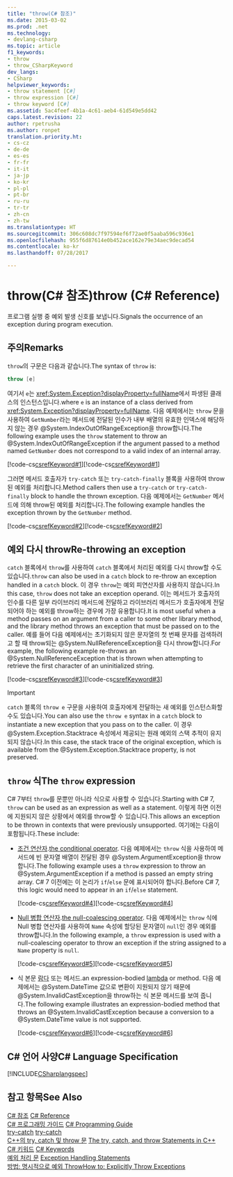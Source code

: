 ```yaml
---
title: "throw(C# 참조)"
ms.date: 2015-03-02
ms.prod: .net
ms.technology:
- devlang-csharp
ms.topic: article
f1_keywords:
- throw
- throw_CSharpKeyword
dev_langs:
- CSharp
helpviewer_keywords:
- throw statement [C#]
- throw expression [C#]
- throw keyword [C#]
ms.assetid: 5ac4feef-4b1a-4c61-aeb4-61d549e5dd42
caps.latest.revision: 22
author: rpetrusha
ms.author: ronpet
translation.priority.ht:
- cs-cz
- de-de
- es-es
- fr-fr
- it-it
- ja-jp
- ko-kr
- pl-pl
- pt-br
- ru-ru
- tr-tr
- zh-cn
- zh-tw
ms.translationtype: HT
ms.sourcegitcommit: 306c608dc7f97594ef6f72ae0f5aaba596c936e1
ms.openlocfilehash: 955f6d87614e0b452ace162e79e34aec9decad54
ms.contentlocale: ko-kr
ms.lasthandoff: 07/28/2017

---
```

# <a name="throw-c-reference"></a><span data-ttu-id="5e26b-102">throw(C# 참조)</span><span class="sxs-lookup"><span data-stu-id="5e26b-102">throw (C# Reference)</span></span>
<span data-ttu-id="5e26b-103">프로그램 실행 중 예외 발생 신호를 보냅니다.</span><span class="sxs-lookup"><span data-stu-id="5e26b-103">Signals the occurrence of an exception during program execution.</span></span>  
  
## <a name="remarks"></a><span data-ttu-id="5e26b-104">주의</span><span class="sxs-lookup"><span data-stu-id="5e26b-104">Remarks</span></span>

<span data-ttu-id="5e26b-105">`throw`의 구문은 다음과 같습니다.</span><span class="sxs-lookup"><span data-stu-id="5e26b-105">The syntax of `throw` is:</span></span>

```csharp
throw [e]
```
<span data-ttu-id="5e26b-106">여기서 `e`는 <xref:System.Exception?displayProperty=fullName>에서 파생된 클래스의 인스턴스입니다.</span><span class="sxs-lookup"><span data-stu-id="5e26b-106">where `e` is an instance of a class derived from <xref:System.Exception?displayProperty=fullName>.</span></span> <span data-ttu-id="5e26b-107">다음 예제에서는 `throw` 문을 사용하여 `GetNumber`라는 메서드에 전달된 인수가 내부 배열의 유효한 인덱스에 해당하지 않는 경우 @System.IndexOutOfRangeException을 throw합니다.</span><span class="sxs-lookup"><span data-stu-id="5e26b-107">The following example uses the `throw` statement to throw an @System.IndexOutOfRangeException if the argument passed to a method named `GetNumber` does not correspond to a valid index of an internal array.</span></span>

<span data-ttu-id="5e26b-108">[!code-cs[csrefKeyword#1](../../../../samples/snippets/csharp/language-reference/keywords/throw/throw-1.cs#1)]</span><span class="sxs-lookup"><span data-stu-id="5e26b-108">[!code-cs[csrefKeyword#1](../../../../samples/snippets/csharp/language-reference/keywords/throw/throw-1.cs#1)]</span></span>  

<span data-ttu-id="5e26b-109">그러면 메서드 호출자가 `try-catch` 또는 `try-catch-finally` 블록을 사용하여 throw된 예외를 처리합니다.</span><span class="sxs-lookup"><span data-stu-id="5e26b-109">Method callers then use a `try-catch` or `try-catch-finally` block to handle the thrown exception.</span></span> <span data-ttu-id="5e26b-110">다음 예제에서는 `GetNumber` 메서드에 의해 throw된 예외를 처리합니다.</span><span class="sxs-lookup"><span data-stu-id="5e26b-110">The following example handles the exception thrown by the `GetNumber` method.</span></span>

<span data-ttu-id="5e26b-111">[!code-cs[csrefKeyword#2](../../../../samples/snippets/csharp/language-reference/keywords/throw/throw-1.cs#2)]</span><span class="sxs-lookup"><span data-stu-id="5e26b-111">[!code-cs[csrefKeyword#2](../../../../samples/snippets/csharp/language-reference/keywords/throw/throw-1.cs#2)]</span></span>  

## <a name="re-throwing-an-exception"></a><span data-ttu-id="5e26b-112">예외 다시 throw</span><span class="sxs-lookup"><span data-stu-id="5e26b-112">Re-throwing an exception</span></span>

<span data-ttu-id="5e26b-113">`catch` 블록에서 `throw`를 사용하여 `catch` 블록에서 처리된 예외를 다시 throw할 수도 있습니다.</span><span class="sxs-lookup"><span data-stu-id="5e26b-113">`throw` can also be used in a `catch` block to re-throw an exception handled in a `catch` block.</span></span>  <span data-ttu-id="5e26b-114">이 경우 `throw`는 예외 피연산자를 사용하지 않습니다.</span><span class="sxs-lookup"><span data-stu-id="5e26b-114">In this case, `throw` does not take an exception operand.</span></span> <span data-ttu-id="5e26b-115">이는 메서드가 호출자의 인수를 다른 일부 라이브러리 메서드에 전달하고 라이브러리 메서드가 호출자에게 전달되어야 하는 예외를 throw하는 경우에 가장 유용합니다.</span><span class="sxs-lookup"><span data-stu-id="5e26b-115">It is most useful when a method passes on an argument from a caller to some other library method, and the library method throws an exception that must be passed on to the caller.</span></span> <span data-ttu-id="5e26b-116">예를 들어 다음 예제에서는 초기화되지 않은 문자열의 첫 번째 문자를 검색하려고 할 때 throw되는 @System.NullReferenceException을 다시 throw합니다.</span><span class="sxs-lookup"><span data-stu-id="5e26b-116">For example, the following example re-throws an @System.NullReferenceException that is thrown when attempting to retrieve the first character of an uninitialized string.</span></span> 

<span data-ttu-id="5e26b-117">[!code-cs[csrefKeyword#3](../../../../samples/snippets/csharp/language-reference/keywords/throw/throw-3.cs#3)]</span><span class="sxs-lookup"><span data-stu-id="5e26b-117">[!code-cs[csrefKeyword#3](../../../../samples/snippets/csharp/language-reference/keywords/throw/throw-3.cs#3)]</span></span>  

> [!IMPORTANT]
> <span data-ttu-id="5e26b-118">`catch` 블록의 `throw e` 구문을 사용하여 호출자에게 전달하는 새 예외를 인스턴스화할 수도 있습니다.</span><span class="sxs-lookup"><span data-stu-id="5e26b-118">You can also use the `throw e` syntax in a `catch` block to instantiate a new exception that you pass on to the caller.</span></span> <span data-ttu-id="5e26b-119">이 경우 @System.Exception.Stacktrace 속성에서 제공되는 원래 예외의 스택 추적이 유지되지 않습니다.</span><span class="sxs-lookup"><span data-stu-id="5e26b-119">In this case, the stack trace of the original exception, which is available from the @System.Exception.Stacktrace property, is not preserved.</span></span>
 
## <a name="the-throw-expression"></a><span data-ttu-id="5e26b-120">`throw` 식</span><span class="sxs-lookup"><span data-stu-id="5e26b-120">The `throw` expression</span></span>

<span data-ttu-id="5e26b-121">C# 7부터 `throw`를 문뿐만 아니라 식으로 사용할 수 있습니다.</span><span class="sxs-lookup"><span data-stu-id="5e26b-121">Starting with C# 7, `throw` can be used as an expression as well as a statement.</span></span> <span data-ttu-id="5e26b-122">이렇게 하면 이전에 지원되지 않은 상황에서 예외를 throw할 수 있습니다.</span><span class="sxs-lookup"><span data-stu-id="5e26b-122">This allows an exception to be thrown in contexts that were previously unsupported.</span></span> <span data-ttu-id="5e26b-123">여기에는 다음이 포함됩니다.</span><span class="sxs-lookup"><span data-stu-id="5e26b-123">These include:</span></span>

- <span data-ttu-id="5e26b-124">[조건 연산자](../operators/conditional-operator.md).</span><span class="sxs-lookup"><span data-stu-id="5e26b-124">[the conditional operator](../operators/conditional-operator.md).</span></span> <span data-ttu-id="5e26b-125">다음 예제에서는 `throw` 식을 사용하여 메서드에 빈 문자열 배열이 전달된 경우 @System.ArgumentException을 throw합니다.</span><span class="sxs-lookup"><span data-stu-id="5e26b-125">The following example uses a `throw` expression to throw an @System.ArgumentException if a method is passed an empty string array.</span></span> <span data-ttu-id="5e26b-126">C# 7 이전에는 이 논리가 `if`/`else` 문에 표시되어야 합니다.</span><span class="sxs-lookup"><span data-stu-id="5e26b-126">Before C# 7, this logic would need to appear in an `if`/`else` statement.</span></span>

   <span data-ttu-id="5e26b-127">[!code-cs[csrefKeyword#4](../../../../samples/snippets/csharp/language-reference/keywords/throw/conditional.cs#1)]</span><span class="sxs-lookup"><span data-stu-id="5e26b-127">[!code-cs[csrefKeyword#4](../../../../samples/snippets/csharp/language-reference/keywords/throw/conditional.cs#1)]</span></span>  
  
- <span data-ttu-id="5e26b-128">[Null 병합 연산자](../operators/null-conditional-operator.md).</span><span class="sxs-lookup"><span data-stu-id="5e26b-128">[the null-coalescing operator](../operators/null-conditional-operator.md).</span></span> <span data-ttu-id="5e26b-129">다음 예제에서는 `throw` 식에 Null 병합 연산자를 사용하여 `Name` 속성에 할당된 문자열이 `null`인 경우 예외를 throw합니다.</span><span class="sxs-lookup"><span data-stu-id="5e26b-129">In the following example, a `throw` expression is used with a null-coalescing operator to throw an exception if the string assigned to a `Name` property is `null`.</span></span>
 
   <span data-ttu-id="5e26b-130">[!code-cs[csrefKeyword#5](../../../../samples/snippets/csharp/language-reference/keywords/throw/coalescing.cs#1)]</span><span class="sxs-lookup"><span data-stu-id="5e26b-130">[!code-cs[csrefKeyword#5](../../../../samples/snippets/csharp/language-reference/keywords/throw/coalescing.cs#1)]</span></span>  
 
- <span data-ttu-id="5e26b-131">식 본문 [람다](../../lambda-expressions.md) 또는 메서드.</span><span class="sxs-lookup"><span data-stu-id="5e26b-131">an expression-bodied [lambda](../../lambda-expressions.md) or method.</span></span> <span data-ttu-id="5e26b-132">다음 예제에서는 @System.DateTime 값으로 변환이 지원되지 않기 때문에 @System.InvalidCastException을 throw하는 식 본문 메서드를 보여 줍니다.</span><span class="sxs-lookup"><span data-stu-id="5e26b-132">The following example illustrates an expression-bodied method that throws an @System.InvalidCastException because a conversion to a @System.DateTime value is not supported.</span></span>
 
   <span data-ttu-id="5e26b-133">[!code-cs[csrefKeyword#6](../../../../samples/snippets/csharp/language-reference/keywords/throw/exp-bodied.cs#1)]</span><span class="sxs-lookup"><span data-stu-id="5e26b-133">[!code-cs[csrefKeyword#6](../../../../samples/snippets/csharp/language-reference/keywords/throw/exp-bodied.cs#1)]</span></span>  
 
  
## <a name="c-language-specification"></a><span data-ttu-id="5e26b-134">C# 언어 사양</span><span class="sxs-lookup"><span data-stu-id="5e26b-134">C# Language Specification</span></span>  
 [!INCLUDE[CSharplangspec](~/includes/csharplangspec-md.md)]  
  
## <a name="see-also"></a><span data-ttu-id="5e26b-135">참고 항목</span><span class="sxs-lookup"><span data-stu-id="5e26b-135">See Also</span></span>  
 <span data-ttu-id="5e26b-136">[C# 참조](../../../csharp/language-reference/index.md) </span><span class="sxs-lookup"><span data-stu-id="5e26b-136">[C# Reference](../../../csharp/language-reference/index.md) </span></span>  
 <span data-ttu-id="5e26b-137">[C# 프로그래밍 가이드](../../../csharp/programming-guide/index.md) </span><span class="sxs-lookup"><span data-stu-id="5e26b-137">[C# Programming Guide](../../../csharp/programming-guide/index.md) </span></span>  
 <span data-ttu-id="5e26b-138">[try-catch](../../../csharp/language-reference/keywords/try-catch.md) </span><span class="sxs-lookup"><span data-stu-id="5e26b-138">[try-catch](../../../csharp/language-reference/keywords/try-catch.md) </span></span>  
 <span data-ttu-id="5e26b-139">[C++의 try, catch 및 throw 문](../../../csharp/language-reference/keywords/try-catch.md) </span><span class="sxs-lookup"><span data-stu-id="5e26b-139">[The try, catch, and throw Statements in C++](../../../csharp/language-reference/keywords/try-catch.md) </span></span>  
 <span data-ttu-id="5e26b-140">[C# 키워드](../../../csharp/language-reference/keywords/index.md) </span><span class="sxs-lookup"><span data-stu-id="5e26b-140">[C# Keywords](../../../csharp/language-reference/keywords/index.md) </span></span>  
 <span data-ttu-id="5e26b-141">[예외 처리 문](../../../csharp/language-reference/keywords/exception-handling-statements.md) </span><span class="sxs-lookup"><span data-stu-id="5e26b-141">[Exception Handling Statements](../../../csharp/language-reference/keywords/exception-handling-statements.md) </span></span>  
 [<span data-ttu-id="5e26b-142">방법: 명시적으로 예외 Throw</span><span class="sxs-lookup"><span data-stu-id="5e26b-142">How to: Explicitly Throw Exceptions</span></span>](https://msdn.microsoft.com/library/xhcbs8fz)

